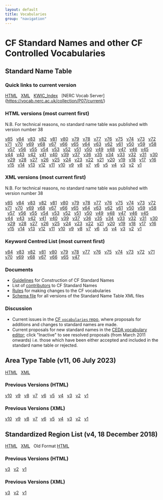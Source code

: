 ```yaml
---
layout: default
title: Vocabularies
group: "navigation"
---
```

# CF Standard Names and other CF Controlled Vocabularies
## Standard Name Table
  
### Quick links to current version
[HTML](Data/cf-standard-names/current/build/cf-standard-name-table.html) &nbsp;
[XML](Data/cf-standard-names/current/src/cf-standard-name-table.xml) &nbsp;
[KWIC_Index](Data/cf-standard-names/current/build/kwic_index_for_cf_standard_names.html) &nbsp;
[NERC Vocab Server] (https://vocab.nerc.ac.uk/collection/P07/current/)

### HTML versions (most current first)
N.B. For technical reasons, no standard name table was published with version number 38

[v85](Data/cf-standard-names/85/build/cf-standard-name-table.html) &nbsp;
[v84](Data/cf-standard-names/84/build/cf-standard-name-table.html) &nbsp;
[v83](Data/cf-standard-names/83/build/cf-standard-name-table.html) &nbsp;
[v82](Data/cf-standard-names/82/build/cf-standard-name-table.html) &nbsp;
[v81](Data/cf-standard-names/81/build/cf-standard-name-table.html) &nbsp;
[v80](Data/cf-standard-names/80/build/cf-standard-name-table.html) &nbsp;
[v79](Data/cf-standard-names/79/build/cf-standard-name-table.html) &nbsp;
[v78](Data/cf-standard-names/78/build/cf-standard-name-table.html) &nbsp;
[v77](Data/cf-standard-names/77/build/cf-standard-name-table.html) &nbsp;
[v76](Data/cf-standard-names/76/build/cf-standard-name-table.html) &nbsp;
[v75](Data/cf-standard-names/75/build/cf-standard-name-table.html) &nbsp;
[v74](Data/cf-standard-names/74/build/cf-standard-name-table.html) &nbsp;
[v73](Data/cf-standard-names/73/build/cf-standard-name-table.html) &nbsp;
[v72](Data/cf-standard-names/72/build/cf-standard-name-table.html) &nbsp;
[v71](Data/cf-standard-names/71/build/cf-standard-name-table.html) &nbsp;
[v70](Data/cf-standard-names/70/build/cf-standard-name-table.html) &nbsp;
[v69](Data/cf-standard-names/69/build/cf-standard-name-table.html) &nbsp;
[v68](Data/cf-standard-names/68/build/cf-standard-name-table.html) &nbsp;
[v67](Data/cf-standard-names/67/build/cf-standard-name-table.html) &nbsp;
[v66](Data/cf-standard-names/66/build/cf-standard-name-table.html) &nbsp;
[v65](Data/cf-standard-names/65/build/cf-standard-name-table.html) &nbsp;
[v64](Data/cf-standard-names/64/build/cf-standard-name-table.html) &nbsp;
[v63](Data/cf-standard-names/63/build/cf-standard-name-table.html) &nbsp;
[v62](Data/cf-standard-names/62/build/cf-standard-name-table.html) &nbsp;
[v61](Data/cf-standard-names/61/build/cf-standard-name-table.html) &nbsp;
[v50](Data/cf-standard-names/50/build/cf-standard-name-table.html) &nbsp;
[v59](Data/cf-standard-names/59/build/cf-standard-name-table.html) &nbsp;
[v58](Data/cf-standard-names/58/build/cf-standard-name-table.html) &nbsp;
[v57](Data/cf-standard-names/57/build/cf-standard-name-table.html) &nbsp;
[v56](Data/cf-standard-names/56/build/cf-standard-name-table.html) &nbsp;
[v55](Data/cf-standard-names/55/build/cf-standard-name-table.html) &nbsp;
[v54](Data/cf-standard-names/54/build/cf-standard-name-table.html) &nbsp;
[v53](Data/cf-standard-names/53/build/cf-standard-name-table.html) &nbsp;
[v52](Data/cf-standard-names/52/build/cf-standard-name-table.html) &nbsp;
[v51](Data/cf-standard-names/51/build/cf-standard-name-table.html) &nbsp;
[v50](Data/cf-standard-names/50/build/cf-standard-name-table.html) &nbsp;
[v49](Data/cf-standard-names/49/build/cf-standard-name-table.html) &nbsp;
[v48](Data/cf-standard-names/48/build/cf-standard-name-table.html) &nbsp;
[v47](Data/cf-standard-names/47/build/cf-standard-name-table.html) &nbsp;
[v46](Data/cf-standard-names/46/build/cf-standard-name-table.html) &nbsp;
[v45](Data/cf-standard-names/45/build/cf-standard-name-table.html) &nbsp;
[v44](Data/cf-standard-names/44/build/cf-standard-name-table.html) &nbsp;
[v43](Data/cf-standard-names/43/build/cf-standard-name-table.html) &nbsp;
[v42](Data/cf-standard-names/42/build/cf-standard-name-table.html) &nbsp;
[v41](Data/cf-standard-names/41/build/cf-standard-name-table.html) &nbsp;
[v40](Data/cf-standard-names/40/build/cf-standard-name-table.html) &nbsp;
[v39](Data/cf-standard-names/39/build/cf-standard-name-table.html) &nbsp;
[v37](Data/cf-standard-names/37/build/cf-standard-name-table.html) &nbsp;
[v36](Data/cf-standard-names/36/build/cf-standard-name-table.html) &nbsp;
[v35](Data/cf-standard-names/35/build/cf-standard-name-table.html) &nbsp;
[v34](Data/cf-standard-names/34/build/cf-standard-name-table.html) &nbsp;
[v33](Data/cf-standard-names/33/build/cf-standard-name-table.html) &nbsp;
[v32](Data/cf-standard-names/32/build/cf-standard-name-table.html) &nbsp;
[v31](Data/cf-standard-names/31/build/cf-standard-name-table.html) &nbsp;
[v30](Data/cf-standard-names/30/build/cf-standard-name-table.html) &nbsp;
[v29](Data/cf-standard-names/29/build/cf-standard-name-table.html) &nbsp;
[v28](Data/cf-standard-names/28/build/cf-standard-name-table.html) &nbsp;
[v27](Data/cf-standard-names/27/build/cf-standard-name-table.html) &nbsp;
[v26](Data/cf-standard-names/26/build/cf-standard-name-table.html) &nbsp;
[v25](Data/cf-standard-names/25/build/cf-standard-name-table.html) &nbsp;
[v24](Data/cf-standard-names/24/build/cf-standard-name-table.html) &nbsp;
[v23](Data/cf-standard-names/23/build/cf-standard-name-table.html) &nbsp;
[v22](Data/cf-standard-names/22/build/cf-standard-name-table.html) &nbsp;
[v21](Data/cf-standard-names/21/build/cf-standard-name-table.html) &nbsp;
[v20](Data/cf-standard-names/20/build/cf-standard-name-table.html) &nbsp;
[v19](Data/cf-standard-names/19/build/cf-standard-name-table.html) &nbsp;
[v18](Data/cf-standard-names/18/build/cf-standard-name-table.html) &nbsp;
[v17](Data/cf-standard-names/17/build/cf-standard-name-table.html) &nbsp;
[v16](Data/cf-standard-names/16/build/cf-standard-name-table.html) &nbsp;
[v15](Data/cf-standard-names/15/build/cf-standard-name-table.html) &nbsp;
[v14](Data/cf-standard-names/14/build/cf-standard-name-table.html) &nbsp;
[v13](Data/cf-standard-names/13/build/cf-standard-name-table.html) &nbsp;
[v12](Data/cf-standard-names/12/build/cf-standard-name-table.html) &nbsp;
[v11](Data/cf-standard-names/11/build/cf-standard-name-table.html) &nbsp;
[v10](Data/cf-standard-names/10/build/cf-standard-name-table.html) &nbsp;
[v9](Data/cf-standard-names/9/build/cf-standard-name-table.html) &nbsp;
[v8](Data/cf-standard-names/8/build/cf-standard-name-table.html) &nbsp;
[v7](Data/cf-standard-names/7/build/cf-standard-name-table.html) &nbsp;
[v6](Data/cf-standard-names/6/build/cf-standard-name-table.html) &nbsp;
[v5](Data/cf-standard-names/5/build/cf-standard-name-table.html) &nbsp;
[v4](Data/cf-standard-names/4/build/cf-standard-name-table.html) &nbsp;
[v3](Data/cf-standard-names/3/build/cf-standard-name-table.html) &nbsp;
[v2](Data/cf-standard-names/2/build/cf-standard-name-table.html) &nbsp;
[v1](Data/cf-standard-names/1/build/cf-standard-name-table.html) &nbsp;

### XML versions (most current first)
N.B. For technical reasons, no standard name table was published with version number 38

[v85](Data/cf-standard-names/85/src/cf-standard-name-table.xml) &nbsp;
[v84](Data/cf-standard-names/84/src/cf-standard-name-table.xml) &nbsp;
[v83](Data/cf-standard-names/83/src/cf-standard-name-table.xml) &nbsp;
[v82](Data/cf-standard-names/82/src/cf-standard-name-table.xml) &nbsp;
[v81](Data/cf-standard-names/81/src/cf-standard-name-table.xml) &nbsp;
[v80](Data/cf-standard-names/80/src/cf-standard-name-table.xml) &nbsp;
[v79](Data/cf-standard-names/79/src/cf-standard-name-table.xml) &nbsp;
[v78](Data/cf-standard-names/78/src/cf-standard-name-table.xml) &nbsp;
[v77](Data/cf-standard-names/77/src/cf-standard-name-table.xml) &nbsp;
[v76](Data/cf-standard-names/76/src/cf-standard-name-table.xml) &nbsp;
[v75](Data/cf-standard-names/75/src/cf-standard-name-table.xml) &nbsp;
[v74](Data/cf-standard-names/74/src/cf-standard-name-table.xml) &nbsp;
[v73](Data/cf-standard-names/73/src/cf-standard-name-table.xml) &nbsp;
[v72](Data/cf-standard-names/72/src/cf-standard-name-table.xml) &nbsp;
[v71](Data/cf-standard-names/71/src/cf-standard-name-table.xml) &nbsp;
[v70](Data/cf-standard-names/70/src/cf-standard-name-table.xml) &nbsp;
[v69](Data/cf-standard-names/69/src/cf-standard-name-table.xml) &nbsp;
[v68](Data/cf-standard-names/68/src/cf-standard-name-table.xml) &nbsp;
[v67](Data/cf-standard-names/67/src/cf-standard-name-table.xml) &nbsp;
[v66](Data/cf-standard-names/66/src/cf-standard-name-table.xml) &nbsp;
[v65](Data/cf-standard-names/65/src/cf-standard-name-table.xml) &nbsp;
[v64](Data/cf-standard-names/64/src/cf-standard-name-table.xml) &nbsp;
[v63](Data/cf-standard-names/63/src/cf-standard-name-table.xml) &nbsp;
[v62](Data/cf-standard-names/62/src/cf-standard-name-table.xml) &nbsp;
[v61](Data/cf-standard-names/61/src/cf-standard-name-table.xml) &nbsp;
[v50](Data/cf-standard-names/50/src/cf-standard-name-table.xml) &nbsp;
[v59](Data/cf-standard-names/59/src/cf-standard-name-table.xml) &nbsp;
[v58](Data/cf-standard-names/58/src/cf-standard-name-table.xml) &nbsp;
[v57](Data/cf-standard-names/57/src/cf-standard-name-table.xml) &nbsp;
[v56](Data/cf-standard-names/56/src/cf-standard-name-table.xml) &nbsp;
[v55](Data/cf-standard-names/55/src/cf-standard-name-table.xml) &nbsp;
[v54](Data/cf-standard-names/54/src/cf-standard-name-table.xml) &nbsp;
[v53](Data/cf-standard-names/53/src/cf-standard-name-table.xml) &nbsp;
[v52](Data/cf-standard-names/52/src/cf-standard-name-table.xml) &nbsp;
[v51](Data/cf-standard-names/51/src/cf-standard-name-table.xml) &nbsp;
[v50](Data/cf-standard-names/50/src/cf-standard-name-table.xml) &nbsp;
[v49](Data/cf-standard-names/49/src/cf-standard-name-table.xml) &nbsp;
[v48](Data/cf-standard-names/48/src/cf-standard-name-table.xml) &nbsp;
[v47](Data/cf-standard-names/47/src/cf-standard-name-table.xml) &nbsp;
[v46](Data/cf-standard-names/46/src/cf-standard-name-table.xml) &nbsp;
[v45](Data/cf-standard-names/45/src/cf-standard-name-table.xml) &nbsp;
[v44](Data/cf-standard-names/44/src/cf-standard-name-table.xml) &nbsp;
[v43](Data/cf-standard-names/43/src/cf-standard-name-table.xml) &nbsp;
[v42](Data/cf-standard-names/42/src/cf-standard-name-table.xml) &nbsp;
[v41](Data/cf-standard-names/41/src/cf-standard-name-table.xml) &nbsp;
[v40](Data/cf-standard-names/40/src/cf-standard-name-table.xml) &nbsp;
[v39](Data/cf-standard-names/39/src/cf-standard-name-table.xml) &nbsp;
[v37](Data/cf-standard-names/37/src/cf-standard-name-table.xml) &nbsp;
[v36](Data/cf-standard-names/36/src/cf-standard-name-table.xml) &nbsp;
[v35](Data/cf-standard-names/35/src/cf-standard-name-table.xml) &nbsp;
[v34](Data/cf-standard-names/34/src/cf-standard-name-table.xml) &nbsp;
[v33](Data/cf-standard-names/33/src/cf-standard-name-table.xml) &nbsp;
[v32](Data/cf-standard-names/32/src/cf-standard-name-table.xml) &nbsp;
[v31](Data/cf-standard-names/31/src/cf-standard-name-table.xml) &nbsp;
[v30](Data/cf-standard-names/30/src/cf-standard-name-table.xml) &nbsp;
[v29](Data/cf-standard-names/29/src/cf-standard-name-table.xml) &nbsp;
[v28](Data/cf-standard-names/28/src/cf-standard-name-table.xml) &nbsp;
[v27](Data/cf-standard-names/27/src/cf-standard-name-table.xml) &nbsp;
[v26](Data/cf-standard-names/26/src/cf-standard-name-table.xml) &nbsp;
[v25](Data/cf-standard-names/25/src/cf-standard-name-table.xml) &nbsp;
[v24](Data/cf-standard-names/24/src/cf-standard-name-table.xml) &nbsp;
[v23](Data/cf-standard-names/23/src/cf-standard-name-table.xml) &nbsp;
[v22](Data/cf-standard-names/22/src/cf-standard-name-table.xml) &nbsp;
[v21](Data/cf-standard-names/21/src/cf-standard-name-table.xml) &nbsp;
[v20](Data/cf-standard-names/20/src/cf-standard-name-table.xml) &nbsp;
[v19](Data/cf-standard-names/19/src/cf-standard-name-table.xml) &nbsp;
[v18](Data/cf-standard-names/18/src/cf-standard-name-table.xml) &nbsp;
[v17](Data/cf-standard-names/17/src/cf-standard-name-table.xml) &nbsp;
[v16](Data/cf-standard-names/16/src/cf-standard-name-table.xml) &nbsp;
[v15](Data/cf-standard-names/15/src/cf-standard-name-table.xml) &nbsp;
[v14](Data/cf-standard-names/14/src/cf-standard-name-table.xml) &nbsp;
[v13](Data/cf-standard-names/13/src/cf-standard-name-table.xml) &nbsp;
[v12](Data/cf-standard-names/12/src/cf-standard-name-table.xml) &nbsp;
[v11](Data/cf-standard-names/11/src/cf-standard-name-table.xml) &nbsp;
[v10](Data/cf-standard-names/10/src/cf-standard-name-table.xml) &nbsp;
[v9](Data/cf-standard-names/9/src/cf-standard-name-table.xml) &nbsp;
[v8](Data/cf-standard-names/8/src/cf-standard-name-table.xml) &nbsp;
[v7](Data/cf-standard-names/7/src/cf-standard-name-table.xml) &nbsp;
[v6](Data/cf-standard-names/6/src/cf-standard-name-table.xml) &nbsp;
[v5](Data/cf-standard-names/5/src/cf-standard-name-table.xml) &nbsp;
[v4](Data/cf-standard-names/4/src/cf-standard-name-table.xml) &nbsp;
[v3](Data/cf-standard-names/3/src/cf-standard-name-table.xml) &nbsp;
[v2](Data/cf-standard-names/2/src/cf-standard-name-table.xml) &nbsp;
[v1](Data/cf-standard-names/1/src/cf-standard-name-table.xml) &nbsp;

### Keyword Centred List (most current first)

[v84](Data/cf-standard-names/84/build/kwic_index_for_cf_standard_names.html) &nbsp;
[v83](Data/cf-standard-names/83/build/kwic_index_for_cf_standard_names.html) &nbsp;
[v82](Data/cf-standard-names/82/build/kwic_index_for_cf_standard_names.html) &nbsp;
[v81](Data/cf-standard-names/81/build/kwic_index_for_cf_standard_names.html) &nbsp;
[v80](Data/cf-standard-names/80/build/kwic_index_for_cf_standard_names.html) &nbsp;
[v79](Data/cf-standard-names/79/build/kwic_index_for_cf_standard_names.html) &nbsp;
[v78](Data/cf-standard-names/78/build/kwic_index_for_cf_standard_names.html) &nbsp;
[v77](Data/cf-standard-names/77/build/kwic_index_for_cf_standard_names.html) &nbsp;
[v76](Data/cf-standard-names/76/build/kwic_index_for_cf_standard_names.html) &nbsp;
[v75](Data/cf-standard-names/75/build/kwic_index_for_cf_standard_names.html) &nbsp;
[v74](Data/cf-standard-names/74/build/kwic_index_for_cf_standard_names.html) &nbsp;
[v73](Data/cf-standard-names/73/build/kwic_index_for_cf_standard_names.html) &nbsp;
[v72](Data/cf-standard-names/72/build/kwic_index_for_cf_standard_names.html) &nbsp;
[v71](Data/cf-standard-names/71/build/kwic_index_for_cf_standard_names.html) &nbsp;
[v70](Data/cf-standard-names/70/build/kwic_index_for_cf_standard_names.html) &nbsp;
[v69](Data/cf-standard-names/69/build/kwic_index_for_cf_standard_names.html) &nbsp;
[v68](Data/cf-standard-names/68/build/kwic_index_for_cf_standard_names.html) &nbsp;
[v67](Data/cf-standard-names/67/build/kwic_index_for_cf_standard_names.html) &nbsp;
[v66](Data/cf-standard-names/66/build/kwic_index_for_cf_standard_names.html) &nbsp;
[v65](Data/cf-standard-names/65/build/kwic_index_for_cf_standard_names.html) &nbsp;
[v47](Data/cf-standard-names/47/build/kwic_index_for_cf_standard_names.html) &nbsp;

### Documents
- [Guidelines](Data/cf-standard-names/docs/guidelines.html) for Construction of CF Standard Names
- List of [contributors](Data/cf-standard-names/docs/standard-name-contributors.html) to CF Standard Names<br>
- [Rules](standard_name_rules.md) for making changes to the CF vocabularies
- [Schema file](Data/schema-files/cf-standard-name-table-2.0.xsd) for all versions of the Standard Name Table XML files

### Discussion
- Current issues in the [CF `vocabularies` repo](https://github.com/cf-convention/vocabularies/issues), where proposals for additions and changes to standard names are made.
- Current proposals for new standard names in the [CEDA vocabulary editor](https://cfeditor.ceda.ac.uk/proposals/1);
click "Inactive" to see resolved proposals (from March 2011 onwards) i.e. those which have been either accepted and included in the standard name table or rejected.

## Area Type Table (v11, 06 July 2023)
[HTML](Data/area-type-table/current/build/area-type-table.html) &nbsp;
[XML](Data/area-type-table/current/src/area-type-table.xml) &nbsp;

### Previous Versions (HTML)
[v10](Data/area-type-table/10/build/area-type-table.html) &nbsp;
[v9](Data/area-type-table/9/build/area-type-table.html) &nbsp;
[v8](Data/area-type-table/8/build/area-type-table.html) &nbsp;
[v7](Data/area-type-table/7/build/area-type-table.html) &nbsp;
[v6](Data/area-type-table/6/build/area-type-table.html) &nbsp;
[v5](Data/area-type-table/5/build/area-type-table.html) &nbsp;
[v4](Data/area-type-table/4/build/area-type-table.html) &nbsp;
[v3](Data/area-type-table/3/build/area-type-table.html) &nbsp;
[v2](Data/area-type-table/2/build/area-type-table.html) &nbsp;
[v1](Data/area-type-table/1/build/area-type-table.html) &nbsp;

### Previous Versions (XML)
[v10](Data/area-type-table/10/src/area-type-table.xml) &nbsp;
[v9](Data/area-type-table/9/src/area-type-table.xml) &nbsp;
[v8](Data/area-type-table/8/src/area-type-table.xml) &nbsp;
[v7](Data/area-type-table/7/src/area-type-table.xml) &nbsp;
[v6](Data/area-type-table/6/src/area-type-table.xml) &nbsp;
[v5](Data/area-type-table/5/src/area-type-table.xml) &nbsp;
[v4](Data/area-type-table/4/src/area-type-table.xml) &nbsp;
[v3](Data/area-type-table/3/src/area-type-table.xml) &nbsp;
[v2](Data/area-type-table/2/src/area-type-table.xml) &nbsp;
[v1](Data/area-type-table/1/src/area-type-table.xml) &nbsp;

## Standardized Region List (v4, 18 December 2018)
[HTML](Data/standardized-region-list/standardized-region-list.html) &nbsp;
[XML](Data/standardized-region-list/standardized-region-list.xml) &nbsp;
Old Format [HTML](Data/cf-standard-names/docs/standardized-region-names.html) &nbsp;

### Previous Versions (HTML)
[v3](Data/standardized-region-list/standardized-region-list.3.html) &nbsp;
[v2](Data/standardized-region-list/standardized-region-list.2.html) &nbsp;
[v1](Data/standardized-region-list/standardized-region-list.1.html) &nbsp;

### Previous Versions (XML)
[v3](Data/standardized-region-list/standardized-region-list.3.xml) &nbsp;
[v2](Data/standardized-region-list/standardized-region-list.2.xml) &nbsp;
[v1](Data/standardized-region-list/standardized-region-list.1.xml) &nbsp;

